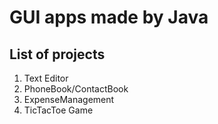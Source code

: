# GUI apps made by Java
## List of projects

1. Text Editor
2. PhoneBook/ContactBook
3. ExpenseManagement
4. TicTacToe Game
